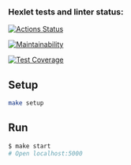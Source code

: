 ### Hexlet tests and linter status:
[![Actions Status](https://github.com/Ozmeks/backend-project-6/workflows/hexlet-check/badge.svg)](https://github.com/Ozmeks/backend-project-6/actions)

[![Maintainability](https://api.codeclimate.com/v1/badges/bca043e83f3071ad04d9/maintainability)](https://codeclimate.com/github/Ozmeks/backend-project-6/maintainability)

[![Test Coverage](https://api.codeclimate.com/v1/badges/bca043e83f3071ad04d9/test_coverage)](https://codeclimate.com/github/Ozmeks/backend-project-6/test_coverage)

## Setup

```bash
make setup
```

## Run

```bash
$ make start
# Open localhost:5000
```